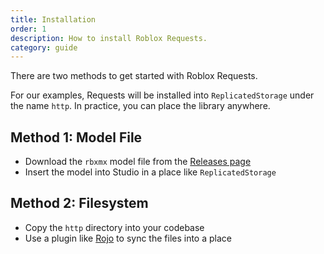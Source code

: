 ```yaml
---
title: Installation
order: 1
description: How to install Roblox Requests.
category: guide
---
```


There are two methods to get started with Roblox Requests.

For our examples, Requests will be installed into `ReplicatedStorage` under the name `http`. In practice, you can place the library anywhere.

## Method 1: Model File

- Download the `rbxmx` model file from the [Releases page](https://github.com/jpatrickdill/roblox-requests/releases)
- Insert the model into Studio in a place like `ReplicatedStorage`

## Method 2: Filesystem

- Copy the `http` directory into your codebase
- Use a plugin like [Rojo](https://github.com/LPGhatguy/rojo) to sync the files into a place